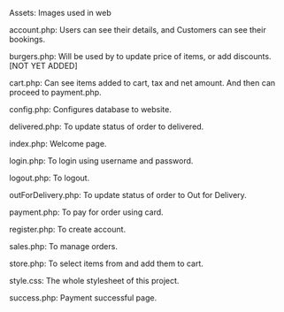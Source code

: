 

Assets: Images used in web

account.php: Users can see their details, and Customers can see their bookings.

burgers.php: Will be used by to update price of items, or add discounts. [NOT YET ADDED]

cart.php: Can see items added to cart, tax and net amount. And then can proceed to payment.php.

config.php: Configures database to website.

delivered.php: To update status of order to delivered.

index.php: Welcome page.

login.php: To login using username and password.

logout.php: To logout.

outForDelivery.php: To update status of order to Out for Delivery.

payment.php: To pay for order using card.

register.php: To create account.

sales.php: To manage orders.

store.php: To select items from and add them to cart.

style.css: The whole stylesheet of this project.

success.php: Payment successful page.
